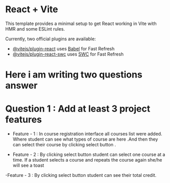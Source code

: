# React + Vite

This template provides a minimal setup to get React working in Vite with HMR and some ESLint rules.

Currently, two official plugins are available:

- [@vitejs/plugin-react](https://github.com/vitejs/vite-plugin-react/blob/main/packages/plugin-react/README.md) uses [Babel](https://babeljs.io/) for Fast Refresh
- [@vitejs/plugin-react-swc](https://github.com/vitejs/vite-plugin-react-swc) uses [SWC](https://swc.rs/) for Fast Refresh

 

 # Here i am writing two questions answer

 # Question 1 : Add at least 3 project features

- Feature - 1 : In course registration interface all courses list were added. Where student can see what types of course are here .And then they can select their course by clicking select button .

- Feature - 2 : By clicking select button student can select one course at a time. If a student selects a course and repeats the course again  she/he will see a toast

-Feature - 3 : By clicking select button student can see their total credit. 
    
  







